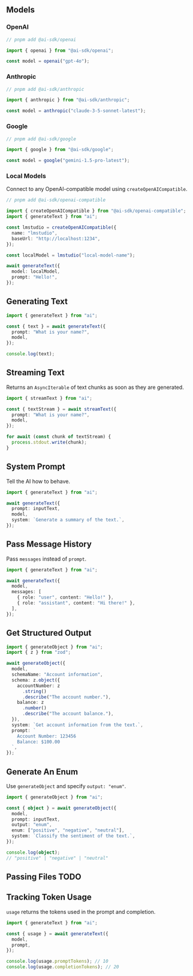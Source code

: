 ## Models

### OpenAI

```ts
// pnpm add @ai-sdk/openai

import { openai } from "@ai-sdk/openai";

const model = openai("gpt-4o");
```

### Anthropic

```ts
// pnpm add @ai-sdk/anthropic

import { anthropic } from "@ai-sdk/anthropic";

const model = anthropic("claude-3-5-sonnet-latest");
```

### Google

```ts
// pnpm add @ai-sdk/google

import { google } from "@ai-sdk/google";

const model = google("gemini-1.5-pro-latest");
```

### Local Models

Connect to any OpenAI-compatible model using `createOpenAICompatible`.

```ts
// pnpm add @ai-sdk/openai-compatible

import { createOpenAICompatible } from "@ai-sdk/openai-compatible";
import { generateText } from "ai";

const lmstudio = createOpenAICompatible({
  name: "lmstudio",
  baseUrl: "http://localhost:1234",
});

const localModel = lmstudio("local-model-name");

await generateText({
  model: localModel,
  prompt: "Hello!",
});
```

## Generating Text

```ts
import { generateText } from "ai";

const { text } = await generateText({
  prompt: "What is your name?",
  model,
});

console.log(text);
```

## Streaming Text

Returns an `AsyncIterable` of text chunks as soon as they are generated.

```ts
import { streamText } from "ai";

const { textStream } = await streamText({
  prompt: "What is your name?",
  model,
});

for await (const chunk of textStream) {
  process.stdout.write(chunk);
}
```

## System Prompt

Tell the AI how to behave.

```ts
import { generateText } from "ai";

await generateText({
  prompt: inputText,
  model,
  system: `Generate a summary of the text.`,
});
```

## Pass Message History

Pass `messages` instead of `prompt`.

```ts
import { generateText } from "ai";

await generateText({
  model,
  messages: [
    { role: "user", content: "Hello!" },
    { role: "assistant", content: "Hi there!" },
  ],
});
```

## Get Structured Output

```ts
import { generateObject } from "ai";
import { z } from "zod";

await generateObject({
  model,
  schemaName: "Account information",
  schema: z.object({
    accountNumber: z
      .string()
      .describe("The account number."),
    balance: z
      .number()
      .describe("The account balance."),
  }),
  system: `Get account information from the text.`,
  prompt: `
    Account Number: 123456
    Balance: $100.00
  `,
});
```

## Generate An Enum

Use `generateObject` and specify `output: "enum"`.

```ts
import { generateObject } from "ai";

const { object } = await generateObject({
  model,
  prompt: inputText,
  output: "enum",
  enum: ["positive", "negative", "neutral"],
  system: `Classify the sentiment of the text.`,
});

console.log(object);
// "positive" | "negative" | "neutral"
```

## Passing Files TODO

## Tracking Token Usage

`usage` returns the tokens used in the prompt and completion.

```ts
import { generateText } from "ai";

const { usage } = await generateText({
  model,
  prompt,
});

console.log(usage.promptTokens); // 10
console.log(usage.completionTokens); // 20
```
